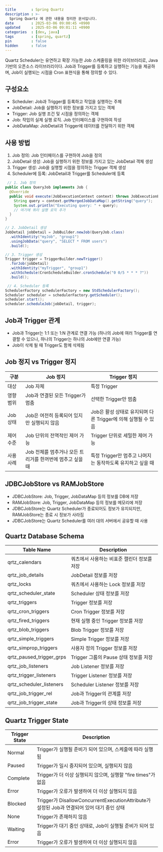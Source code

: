 ```yaml
---
title       : Spring Quartz
description : >-
  Spring Quartz 에 관한 내용을 정리한 문서입니다.
date        : 2025-03-06 09:00:45 +0900
updated     : 2025-03-06 09:01:11 +0900
categories  : [dev, java]
tags        : [spring, quartz]
pin         : false
hidden      : false
---
```


Quartz Scheduler는 유연하고 확장 가능한 Job 스케줄링을 위한 라이브러리로, Java 기반의 오픈소스 라이브러리이다. 
Job과 Trigger를 등록하고 실행하는 기능을 제공하며, Job이 실행되는 시점을 Cron 표현식을 통해 정의할 수 있다.

## 구성요소
- Scheduler: Job과 Trigger를 등록하고 작업을 실행하는 주체
- JobDetail: Job을 실행하기 위한 정보를 가지고 있는 객체
- Trigger: Job 실행 조건 및 시점을 정의하는 객체
- Job: 작업의 실제 실행 로직. Job 인터페이스를 구현하여 작성
- JobDataMap: JobDetail과 Trigger에 데이터를 전달하기 위한 객체

## 사용 방법
1. Job 정의: Job 인터페이스를 구현하여 Job을 정의
2. JobDetail 생성: Job을 실행하기 위한 정보를 가지고 있는 JobDetail 객체 생성
3. Trigger 생성: Job을 실행할 시점을 정의하는 Trigger 객체 생성
4. Scheduler에 등록: JobDetail과 Trigger를 Scheduler에 등록

```java
 // 1. Job 정의
public class QueryJob implements Job {
  @Override
  public void execute(JobExecutionContext context) throws JobExecutionException {
    String query = context.getMergedJobDataMap().getString("query");
    System.out.println("Executing query: " + query);
    // 여기에 쿼리 실행 로직 추가
  }
}

// 2. JobDetail 생성
JobDetail jobDetail = JobBuilder.newJob(QueryJob.class)
  .withIdentity("myJob", "group1")
  .usingJobData("query", "SELECT * FROM users")
  .build();

// 3. Trigger 생성
Trigger trigger = TriggerBuilder.newTrigger()
  .forJob(jobDetail)
  .withIdentity("myTrigger", "group1")
  .withSchedule(CronScheduleBuilder.cronSchedule("0 0/5 * * * ?"))
  .build();

 // 4. Scheduler 등록
SchedulerFactory schedulerFactory = new StdSchedulerFactory();
Scheduler scheduler = schedulerFactory.getScheduler();
scheduler.start();
scheduler.scheduleJob(jobDetail, trigger);
```


## Job과 Trigger 관계
- Job과 Trigger는 1:1 또는 1:N 관계로 연결 가능 (하나의 Job에 여러 Trigger를 연결할 수 있으나, 하나의 Trigger는 하나의 Job에만 연결 가능)
- Job이 삭제 될 때 Trigger도 함께 삭제됨
 

## Job 정지 vs Trigger 정지

| 구분 | Job 정지 | Trigger 정지 |
|---|---|---|
| 대상 | Job 자체 | 특정 Trigger |
| 영향 범위 | Job과 연결된 모든 Trigger가 멈춤 | 선택한 Trigger만 멈춤 |
| Job 상태 | Job은 여전히 등록되어 있지만 실행되지 않음 | Job은 활성 상태로 유지되며 다른 Trigger에 의해 실행될 수 있음 |
| 제어 수준 | Job 단위의 전역적인 제어 가능 | Trigger 단위로 세밀한 제어 가능 |
| 사용 사례 | Job 전체를 멈추거나 모든 트리거를 한꺼번에 멈추고 싶을 때 | 특정 Trigger만 멈추고 나머지는 동작하도록 유지하고 싶을 때 |


## JDBCJobStore vs RAMJobStore
- JDBCJobStore: Job, Trigger, JobDataMap 등의 정보를 DB에 저장
- RAMJobStore: Job, Trigger, JobDataMap 등의 정보를 메모리에 저장
- JDBCJobStore는 Quartz Scheduler가 종료되어도 정보가 유지되지만, RAMJobStore는 종료 시 정보가 사라짐
- JDBCJobStore는 Quartz Scheduler를 여러 대의 서버에서 공유할 때 사용

## Quartz Database Schema

| Table Name | Description |
|------------|-------------|
| qrtz_calendars | 쿼츠에서 사용하는 비표준 캘린더 정보를 저장 |
| qrtz_job_details | JobDetail 정보를 저장 |
| qrtz_locks | 쿼츠에서 사용하는 Lock 정보를 저장 |
| qrtz_scheduler_state | Scheduler 상태 정보를 저장 |
| qrtz_triggers | Trigger 정보를 저장 |
| qrtz_cron_triggers | Cron Trigger 정보를 저장 |
| qrtz_fired_triggers | 현재 실행 중인 Trigger 정보를 저장 |
| qrtz_blob_triggers | Blob Trigger 정보를 저장 |
| qrtz_simple_triggers | Simple Trigger 정보를 저장 |
| qrtz_simprop_triggers | 사용자 정의 Trigger 정보를 저장 |
| qrtz_paused_trigger_grps | Trigger 그룹의 Pause 상태 정보를 저장 |
| qrtz_job_listeners | Job Listener 정보를 저장 |
| qrtz_trigger_listeners | Trigger Listener 정보를 저장 |
| qrtz_scheduler_listeners | Scheduler Listener 정보를 저장 |
| qrtz_job_trigger_rel | Job과 Trigger의 관계를 저장 |
| qrtz_job_trigger_state | Job과 Trigger의 상태 정보를 저장 |


## Quartz Trigger State

| Trigger State | Description |
|--------------|-------------|
| Normal | Trigger가 실행될 준비가 되어 있으며, 스케줄에 따라 실행됨 |
| Paused | Trigger가 일시 중지되어 있으며, 실행되지 않음 |
| Complete | Trigger가 더 이상 실행되지 않으며, 실행할 "fire times"가 없음 |
| Error | Trigger가 오류가 발생하여 더 이상 실행되지 않음 |
| Blocked | Trigger가 DisallowConcurrentExecutionAttribute가 설정된 Job과 연결되어 있어 대기 중인 상태 |
| None | Trigger가 존재하지 않음 |
| Waiting | Trigger가 대기 중인 상태로, Job이 실행될 준비가 되어 있음 |
| Error | Trigger가 오류가 발생하여 더 이상 실행되지 않음 |


